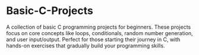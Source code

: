 # Basic-C-Projects
A collection of basic C programming projects for beginners. These projects focus on core concepts like loops, conditionals, random number generation, and user input/output. Perfect for those starting their journey in C, with hands-on exercises that gradually build your programming skills.
